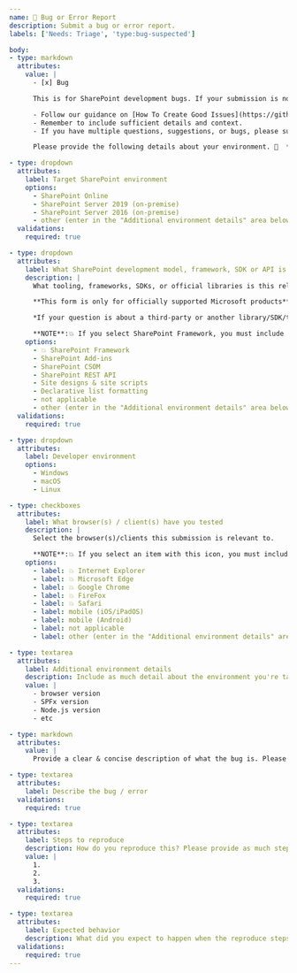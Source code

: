 ```yaml
---
name: 🐞 Bug or Error Report
description: Submit a bug or error report.
labels: ['Needs: Triage', 'type:bug-suspected']

body:
- type: markdown
  attributes:
    value: |
      - [x] Bug

      This is for SharePoint development bugs. If your submission is now about SharePoint development such as out-of-the-box capabilities, SharePoint configuration, please use refer to other support options listed on the [new issue chooser page](https://github.com/SharePoint/sp-dev-docs/issues/new/choose). Please provide as much information as possible so we can best address your submission. Thanks!

      - Follow our guidance on [How To Create Good Issues](https://github.com/sharepoint/sp-dev-docs/wiki/How-to-Create-Good-Issues).
      - Remember to include sufficient details and context.
      - If you have multiple questions, suggestions, or bugs, please submit them in separate issues.

      Please provide the following details about your environment. 🚨  *If this section is ignored, your submission will be flagged as **incomplete** & automatically closed.*

- type: dropdown
  attributes:
    label: Target SharePoint environment
    options:
      - SharePoint Online
      - SharePoint Server 2019 (on-premise)
      - SharePoint Server 2016 (on-premise)
      - other (enter in the "Additional environment details" area below)
  validations:
    required: true

- type: dropdown
  attributes:
    label: What SharePoint development model, framework, SDK or API is this about?
    description: |
      What tooling, frameworks, SDKs, or official libraries is this related to? Please include the version details in the *"Additional environment details"* field below.

      **This form is only for officially supported Microsoft products**.

      *If your question is about a third-party or another library/SDK/tooling that is not officially supported by Microsoft, please submit your issue to that project's relevant forum.*

      **NOTE**:💥 If you select SharePoint Framework, you must include the following version numbers in the **Additional environment details** section below: 1️⃣  SharePoint Framework & 2️⃣  Node.js (`node -v`).
    options:
      - 💥 SharePoint Framework
      - SharePoint Add-ins
      - SharePoint CSOM
      - SharePoint REST API
      - Site designs & site scripts
      - Declarative list formatting
      - not applicable
      - other (enter in the "Additional environment details" area below)
  validations:
    required: true

- type: dropdown
  attributes:
    label: Developer environment
    options:
      - Windows
      - macOS
      - Linux

- type: checkboxes
  attributes:
    label: What browser(s) / client(s) have you tested
    description: |
      Select the browser(s)/clients this submission is relevant to.

      **NOTE**:💥 If you select an item with this icon, you must include the version number of the selection in the **Additional environment details** section below.
    options:
      - label: 💥 Internet Explorer
      - label: 💥 Microsoft Edge
      - label: 💥 Google Chrome
      - label: 💥 FireFox
      - label: 💥 Safari
      - label: mobile (iOS/iPadOS)
      - label: mobile (Android)
      - label: not applicable
      - label: other (enter in the "Additional environment details" area below)

- type: textarea
  attributes:
    label: Additional environment details
    description: Include as much detail about the environment you're targetting. This is required if "other (enter below)" is selected in the previous field.
    value: |
      - browser version
      - SPFx version
      - Node.js version
      - etc

- type: markdown
  attributes:
    value: |
      Provide a clear & concise description of what the bug is. Please follow our guidance on [How To Create Good Issues](https://github.com/sharepoint/sp-dev-docs/wiki/How-to-Create-Good-Issues) which explains how to apply formatting, adding references & resources, screenshots, etc. **Do not attach ZIP files** of your code or compiled projects - instead, please publish your code to a public GitHub repo & post a link to it.

- type: textarea
  attributes:
    label: Describe the bug / error
  validations:
    required: true

- type: textarea
  attributes:
    label: Steps to reproduce
    description: How do you reproduce this? Please provide as much step-by-step detail as possible.
    value: |
      1.
      2.
      3.
  validations:
    required: true

- type: textarea
  attributes:
    label: Expected behavior
    description: What did you expect to happen when the reproduce steps are followed?
  validations:
    required: true
---
```

